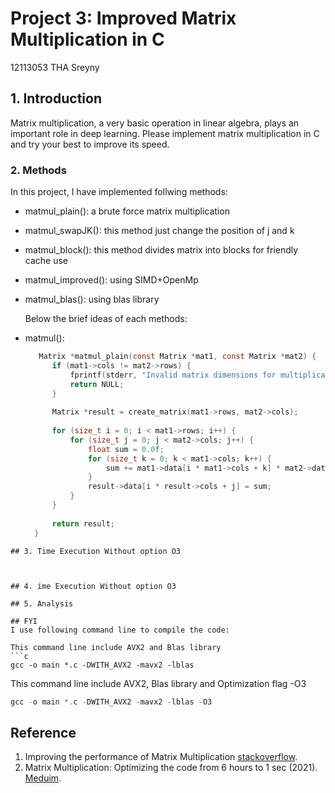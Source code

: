# Project 3: Improved Matrix Multiplication in C
12113053 THA Sreyny

## 1. Introduction
Matrix multiplication, a very basic operation in linear algebra, plays an important role in deep learning.
Please implement matrix multiplication in C and try your best to improve its speed. 
### 2. Methods
In this project, I have implemented follwing methods:
- matmul_plain(): a brute force matrix multiplication
- matmul_swapJK(): this method just change the position of j and k
- matmul_block(): this method divides matrix into blocks for friendly cache use
- matmul_improved(): using SIMD+OpenMp
- matmul_blas(): using blas library

  Below the brief ideas of each methods:
- matmul():
  ```c
     Matrix *matmul_plain(const Matrix *mat1, const Matrix *mat2) {
        if (mat1->cols != mat2->rows) {
            fprintf(stderr, "Invalid matrix dimensions for multiplication\n");
            return NULL;
        }
    
        Matrix *result = create_matrix(mat1->rows, mat2->cols);
    
        for (size_t i = 0; i < mat1->rows; i++) {
            for (size_t j = 0; j < mat2->cols; j++) {
                float sum = 0.0f;
                for (size_t k = 0; k < mat1->cols; k++) {
                    sum += mat1->data[i * mat1->cols + k] * mat2->data[k * mat2->cols + j];
                }
                result->data[i * result->cols + j] = sum;
            }
        }
    
        return result;
    }
```
## 3. Time Execution Without option O3



## 4. ime Execution Without option O3

## 5. Analysis

## FYI
I use following command line to compile the code:

This command line include AVX2 and Blas library
```c
gcc -o main *.c -DWITH_AVX2 -mavx2 -lblas
```
This command line include AVX2, Blas library and Optimization flag -O3
```c
gcc -o main *.c -DWITH_AVX2 -mavx2 -lblas -O3
```
## Reference
1. Improving the performance of Matrix Multiplication [stackoverflow](https://stackoverflow.com/questions/44375076/improving-the-performance-of-matrix-multiplication).
2. Matrix Multiplication: Optimizing the code from 6 hours to 1 sec (2021). [Meduim](https://vaibhaw-vipul.medium.com/matrix-multiplication-optimizing-the-code-from-6-hours-to-1-sec-70889d33dcfa).
